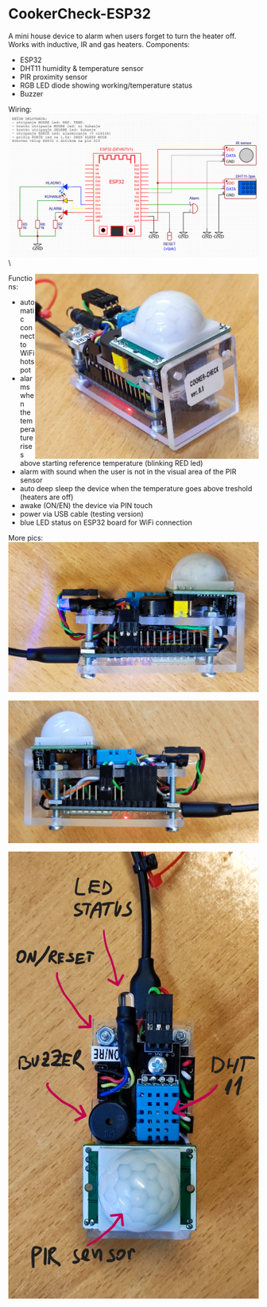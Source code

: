 # CookerCheck-ESP32
A mini house device to alarm when users forget to turn the heater off. Works with inductive, IR and gas heaters.
Components:

- ESP32
- DHT11 humidity & temperature sensor
- PIR proximity sensor
- RGB LED diode showing working/temperature status
- Buzzer

Wiring:
![image](https://github.com/vasjamarkic/CookerCheck-ESP32/blob/main/Sheme_ESP32_CC.png)\


<a href="url"><img src="https://github.com/vasjamarkic/CookerCheck-ESP32/blob/main/PIC1.jpg" align="right" width="450" ></a>

Functions:
- automatic connect to WiFi hotspot
- alarms when the temperature rises above starting reference temperature (blinking RED led)
- alarm with sound when the user is not in the visual area of the PIR sensor
- auto deep sleep the device when the temperature goes above treshold (heaters are off)
- awake (ON/EN) the device via PIN touch
- power via USB cable (testing version)
- blue LED status on ESP32 board for WiFi connection



More pics:
![image](https://github.com/vasjamarkic/CookerCheck-ESP32/blob/main/PIC2.jpg)

![image](https://github.com/vasjamarkic/CookerCheck-ESP32/blob/main/PIC3.jpg)

![image](https://github.com/vasjamarkic/CookerCheck-ESP32/blob/main/PIC4.jpg)
